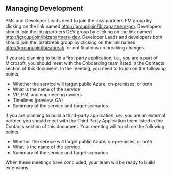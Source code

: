 <a name="portalfxExtensionsForProgramManagersManagingDevelopment"></a>
<!-- link to this document is [portalfx-extensions-forProgramManagers-managingDevelopment.md]()
-->

## Managing Development

PMs and Developer Leads need to join the ibizapartners PM group by clicking on the link named [http://igroup/join/ibizapartners-pm](http://igroup/join/ibizapartners-pm). Developers should join the ibizapartners DEV group by clicking on the link named [http://igroup/join/ibizapartners-dev](http://igroup/join/ibizapartners-dev). Developer Leads and developers both should join the ibizabreak group by clicking on the link named [http://igroup/join/ibizabreak](http://igroup/join/ibizabreak) for notifications on breaking changes.

If you are planning to build a first party application, i.e., you are a part of Microsoft, you should meet with the Onboarding team listed in the Contacts section of this document. In the meeting, you need to touch on the following points.
* Whether the service will target public Azure, on-premises, or both
* 	What is the name of the service
* 	VP, PM, and engineering owners
* 	Timelines (preview, GA)
* 	Summary of the service and target scenarios

If you are planning to build a third-party application, i.e., you are an external partner, you should meet with the Third Party Application team listed in the Contacts section of this document. Your meeting will touch on the following points.
* 	Whether the service will target public Azure, on-premises, or both
* 	What is the name of the service
* 	Summary of the service and target scenarios

When these meetings have concluded, your team will be ready to build extensions.
